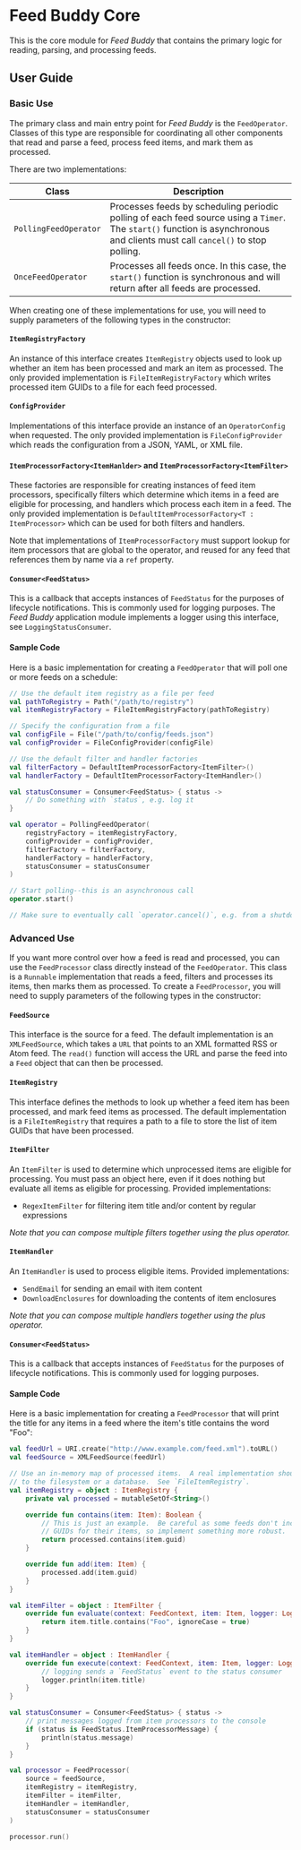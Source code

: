 # Feed Buddy Core

This is the core module for *Feed Buddy* that contains the primary logic for reading, parsing, and processing feeds.

## User Guide

### Basic Use

The primary class and main entry point for *Feed Buddy* is the `FeedOperator`. Classes of this type are responsible for
coordinating all other components that read and parse a feed, process feed items, and mark them as processed.

There are two implementations:

| Class                 | Description                                                                                                                                                                  |
|-----------------------|------------------------------------------------------------------------------------------------------------------------------------------------------------------------------|
| `PollingFeedOperator` | Processes feeds by scheduling periodic polling of each feed source using a `Timer`. The `start()` function is asynchronous and clients must call `cancel()` to stop polling. |
| `OnceFeedOperator`    | Processes all feeds once. In this case, the `start()` function is synchronous and will return after all feeds are processed.                                                 |

When creating one of these implementations for use, you will need to supply parameters of the following types in the
constructor:

#### `ItemRegistryFactory`

An instance of this interface creates `ItemRegistry` objects used to look up whether an item has been processed and mark
an item as processed. The only provided implementation is `FileItemRegistryFactory` which writes processed item GUIDs to
a file for each feed processed.

#### `ConfigProvider`

Implementations of this interface provide an instance of an `OperatorConfig` when requested.  The only provided
implementation is `FileConfigProvider` which reads the configuration from a JSON, YAML, or XML file.

#### `ItemProcessorFactory<ItemHanlder>` and `ItemProcessorFactory<ItemFilter>`

These factories are responsible for creating instances of feed item processors, specifically filters which determine
which items in a feed are eligible for processing, and handlers which process each item in a feed. The only provided
implementation is `DefaultItemProcessorFactory<T : ItemProcessor>` which can be used for both filters and handlers.

Note that implementations of `ItemProcessorFactory` must support lookup for item processors that are global to the
operator, and reused for any feed that references them by name via a `ref` property.

#### `Consumer<FeedStatus>`

This is a callback that accepts instances of `FeedStatus` for the purposes of lifecycle notifications. This is commonly
used for logging purposes.  The *Feed Buddy* application module implements a logger using this interface, see 
`LoggingStatusConsumer`.

#### Sample Code

Here is a basic implementation for creating a `FeedOperator` that will poll one or more feeds on a schedule:

```kotlin
// Use the default item registry as a file per feed
val pathToRegistry = Path("/path/to/registry")
val itemRegistryFactory = FileItemRegistryFactory(pathToRegistry)

// Specify the configuration from a file
val configFile = File("/path/to/config/feeds.json")
val configProvider = FileConfigProvider(configFile)

// Use the default filter and handler factories
val filterFactory = DefaultItemProcessorFactory<ItemFilter>()
val handlerFactory = DefaultItemProcessorFactory<ItemHandler>()

val statusConsumer = Consumer<FeedStatus> { status ->
    // Do something with `status`, e.g. log it
}

val operator = PollingFeedOperator(
    registryFactory = itemRegistryFactory,
    configProvider = configProvider,
    filterFactory = filterFactory,
    handlerFactory = handlerFactory,
    statusConsumer = statusConsumer
)

// Start polling--this is an asynchronous call
operator.start()

// Make sure to eventually call `operator.cancel()`, e.g. from a shutdown hook
```

### Advanced Use

If you want more control over how a feed is read and processed, you can use the `FeedProcessor` class directly instead
of the `FeedOperator`.  This class is a `Runnable` implementation that reads a feed, filters and processes its items,
then marks them as processed.  To create a `FeedProcessor`, you will need to supply parameters of the following types in
the constructor:

#### `FeedSource`

This interface is the source for a feed. The default implementation is an `XMLFeedSource`, which takes a `URL` that
points to an XML formatted RSS or Atom feed.  The `read()` function will access the URL and parse the feed into a `Feed`
object that can then be processed.

#### `ItemRegistry`

This interface defines the methods to look up whether a feed item has been processed, and mark feed items as processed.
The default implementation is a `FileItemRegistry` that requires a path to a file to store the list of item GUIDs that
have been processed.

#### `ItemFilter`

An `ItemFilter` is used to determine which unprocessed items are eligible for processing.  You must pass an object here,
even if it does nothing but evaluate all items as eligible for processing.  Provided implementations:

- `RegexItemFilter` for filtering item title and/or content by regular expressions

*Note that you can compose multiple filters together using the plus operator.*

#### `ItemHandler`

An `ItemHandler` is used to process eligible items.  Provided implementations:

- `SendEmail` for sending an email with item content
- `DownloadEnclosures` for downloading the contents of item enclosures

*Note that you can compose multiple handlers together using the plus operator.*

#### `Consumer<FeedStatus>`

This is a callback that accepts instances of `FeedStatus` for the purposes of lifecycle notifications. This is commonly
used for logging purposes.

#### Sample Code

Here is a basic implementation for creating a `FeedProcessor` that will print the title for any items in a feed where
the item's title contains the word "Foo":

```kotlin
val feedUrl = URI.create("http://www.example.com/feed.xml").toURL()
val feedSource = XMLFeedSource(feedUrl)

// Use an in-memory map of processed items.  A real implementation should persist
// to the filesystem or a database.  See `FileItemRegistry`.
val itemRegistry = object : ItemRegistry {
    private val processed = mutableSetOf<String>()

    override fun contains(item: Item): Boolean {
        // This is just an example.  Be careful as some feeds don't include
        // GUIDs for their items, so implement something more robust.
        return processed.contains(item.guid)
    }

    override fun add(item: Item) {
        processed.add(item.guid)
    }
}

val itemFilter = object : ItemFilter {
    override fun evaluate(context: FeedContext, item: Item, logger: Logger): Boolean {
        return item.title.contains("Foo", ignoreCase = true)
    }
}

val itemHandler = object : ItemHandler {
    override fun execute(context: FeedContext, item: Item, logger: Logger) {
        // logging sends a `FeedStatus` event to the status consumer
        logger.println(item.title)
    }
}

val statusConsumer = Consumer<FeedStatus> { status ->
    // print messages logged from item processors to the console
    if (status is FeedStatus.ItemProcessorMessage) {
        println(status.message)
    }
}

val processor = FeedProcessor(
    source = feedSource,
    itemRegistry = itemRegistry,
    itemFilter = itemFilter,
    itemHandler = itemHandler,
    statusConsumer = statusConsumer
)

processor.run()
```